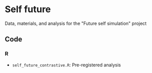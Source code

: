 # Self future
Data, materials, and analysis for the "Future self simulation" project

## Code 

### R 

- `self_future_contrastive.R`: Pre-registered analysis
